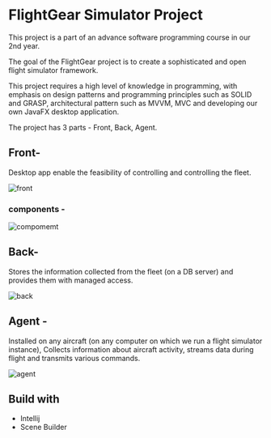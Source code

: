 # FlightGear Simulator Project 

This project is a part of an advance software programming course in our 2nd year.

The goal of the FlightGear project is to create a sophisticated and open flight simulator framework.

This project requires a high level of knowledge in programming, with emphasis on design patterns and programming principles such as SOLID and GRASP, 
architectural pattern such as MVVM, MVC and developing our own JavaFX desktop application.

The project has 3 parts - Front, Back, Agent.

<h2>Front-</h2>

Desktop app enable the feasibility of controlling and controlling the fleet.

![front](https://user-images.githubusercontent.com/94534918/167295686-eb0b0996-744f-4e24-9f90-02f24f7264fa.jpg)

<h3>components - </h3>

![compomemt](https://user-images.githubusercontent.com/94534918/167295737-9c5d89c4-7c5f-4288-b5c1-23e0678869aa.jpg)

<h2>Back-</h2>

Stores the information collected from the fleet (on a DB server) and provides them with managed access.

![back](https://user-images.githubusercontent.com/94534918/167295757-20a40517-d57d-4fbb-8193-161583c4833d.jpg)

<h2>Agent -</h2> 

Installed on any aircraft (on any computer on which we run a flight simulator instance),
 Collects information about aircraft activity,
 streams data during flight and transmits various commands.

![agent](https://user-images.githubusercontent.com/94534918/167295647-cc75e06c-e20f-4aff-96bd-8a25d40a4596.jpg)
  
  <h2>Build with</h2>
  <ul>
  <li>Intellij</li>
  <li>  Scene Builder</li>
 
  </ul>


